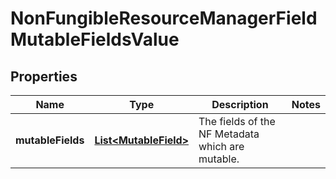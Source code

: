 

# NonFungibleResourceManagerFieldMutableFieldsValue


## Properties

| Name | Type | Description | Notes |
|------------ | ------------- | ------------- | -------------|
|**mutableFields** | [**List&lt;MutableField&gt;**](MutableField.md) | The fields of the NF Metadata which are mutable. |  |



